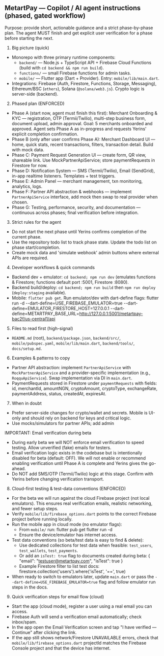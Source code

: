 ## MetartPay — Copilot / AI agent instructions (phased, gated workflow)

Purpose: provide short, actionable guidance and a strict phase-by-phase plan. The agent MUST finish and get explicit user verification for a phase before starting the next.

1) Big picture (quick)
  - Monorepo with three primary runtime components:
    - `backend/` — Node.js + TypeScript API + Firebase Cloud Functions (build with `cd backend && npm run build`).
    - `functions/` — small Firebase functions for admin tasks.
    - `mobile/` — Flutter app (Dart + Provider). Entry: `mobile/lib/main.dart`.
  - Integrations: Firebase (Auth, Firestore, Functions, Storage, Messaging), Ethereum/BSC (`ethers`), Solana (`@solana/web3.js`). Crypto logic is server-side (backend).

2) Phased plan (ENFORCED)
  - Phase A (start now, agent must finish this first): Merchant Onboarding & KYC — registration, OTP (Termii/Twilio), multi-step business form, document upload, admin approval. Goal: 5 merchants onboarded and approved. Agent sets Phase A as in-progress and requests Yerins' explicit completion confirmation.
  - Phase B (only after user confirms Phase A): Merchant Dashboard UI — home, quick stats, recent transactions, filters, transaction detail. Build with mock data.
  - Phase C: Payment Request Generation UI — create form, QR view, shareable link. Use MockPartnerApiService; store paymentRequests in Firestore for now.
  - Phase D: Notification System — SMS (Termii/Twilio), Email (SendGrid), in-app realtime listeners. Templates + test triggers.
  - Phase E: Admin Panel — merchant management, txn monitoring, analytics, logs.
  - Phase F: Partner API abstraction & webhooks — implement `PartnerApiService` interface, add mock then swap to real provider when chosen.
  - Phase G: Testing, performance, security, and documentation — continuous across phases; final verification before integration.

3) Strict rules for the agent
  - Do not start the next phase until Yerins confirms completion of the current phase.
  - Use the repository todo list to track phase state. Update the todo list on phase start/completion.
  - Create mock data and 'simulate webhook' admin buttons where external APIs are required.

4) Developer workflows & quick commands
  - Backend dev + emulator: `cd backend; npm run dev` (emulates functions & Firestore; functions default port :5001, Firestore :8080).
  - Backend build/deploy: `cd backend; npm run build` then `npm run deploy` (`deploy:staging` available).
  - Mobile: `flutter pub get`. Run emulator/dev with dart-define flags:
    flutter run -d <device> --dart-define=USE_FIREBASE_EMULATOR=true --dart-define=EMULATOR_FIRESTORE_HOST=127.0.0.1 --dart-define=METARTPAY_BASE_URL=http://127.0.0.1:5001/metartpay-bac2f/us-central1/api

5) Files to read first (high-signal)
  - `README.md` (root), `backend/package.json`, `backend/src/`, `mobile/pubspec.yaml`, `mobile/lib/main.dart`, `backend/tools/`, `docs/setup.md`.

6) Examples & patterns to copy
  - Partner API abstraction: implement `PartnerApiService` with `MockPartnerApiService` and a provider-specific implementation (e.g., `RoqquApiService`). Swap implementation via DI in `main.dart`.
  - PaymentRequests stored in Firestore under `paymentRequests` with fields: id, merchantId, amountNGN, cryptoAmount, cryptoType, exchangeRate, paymentAddress, status, createdAt, expiresAt.

7) When in doubt
  - Prefer server-side changes for crypto/wallet and secrets. Mobile is UI-only and should rely on backend for keys and critical logic.
  - Use mocks/simulators for partner APIs; add admin

IMPORTANT: Email verification during beta
- During early beta we will NOT enforce email verification to speed testing. Allow unverified (fake) emails for testers.
- Email verification logic exists in the codebase but is intentionally disabled for beta (default: OFF). We will not enable or recommend enabling verification until Phase A is complete and Yerins gives the go-ahead.
- Do NOT add SMS/OTP (Termii/Twilio) logic at this stage. Confirm with Yerins before changing verification transport.

8) Cloud-first testing & test-data conventions (ENFORCED)
 - For the beta we will run against the cloud Firebase project (not local emulators). This ensures real verification emails, realistic networking, and fewer setup steps.
 - Verify `mobile/lib/firebase_options.dart` points to the correct Firebase project before running locally.
 - Run the mobile app in cloud mode (no emulator flags):
   - From `mobile/` run:
     flutter pub get
     flutter run -d <device>
   - Ensure the device/emulator has internet access.
 - Test data conventions (so beta/test data is easy to find & delete):
   - Use dedicated collections for test data when feasible: `test_users`, `test_wallets`, `test_payments`.
   - Or add an `isTest: true` flag to documents created during beta:
     {
       "email": "testuser@metartpay.com",
       "isTest": true
     }
   - Example Firestore filter to list test docs:
     firestore.collection('users').where('isTest', '==', true)
 - When ready to switch to emulators later, update `main.dart` or pass the `--dart-define=USE_FIREBASE_EMULATOR=true` flag and follow emulator run steps in the docs.

9) Quick verification steps for email flow (cloud)
 - Start the app (cloud mode), register a user using a real email you can access.
 - Firebase Auth will send a verification email automatically; check inbox/spam.
 - In the app open the Email Verification screen and tap "I have verified — Continue" after clicking the link.
 - If the app still shows network/Firestore UNAVAILABLE errors, check that `mobile/lib/firebase_options.dart` projectId matches the Firebase Console project and that the device has internet.

